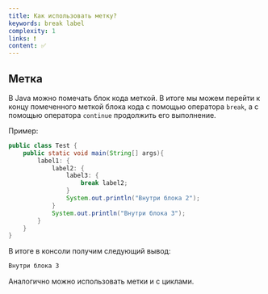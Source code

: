 ```yaml
---
title: Как использовать метку?
keywords: break label
complexity: 1
links: ❗
content: ✅
---
```


## Метка

В Java можно помечать блок кода меткой. В итоге мы можем перейти к концу помеченного меткой блока кода с помощью оператора `break`, а с помощью оператора `continue` продолжить его выполнение. 

Пример:

```java
public class Test {
    public static void main(String[] args){
        label1: {
            label2: {
                label3: {
                    break label2;
                }
                System.out.println("Внутри блока 2");
            }
            System.out.println("Внутри блока 3");
        }
    }
}
```

В итоге в консоли получим следующий вывод:

```bash
Внутри блока 3
```

Аналогично можно использовать метки и с циклами.